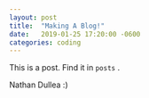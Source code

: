```yaml
---
layout: post
title:  "Making A Blog!"
date:   2019-01-25 17:20:00 -0600
categories: coding
---
```


This is a post. Find it in `posts` .

Nathan Dullea :)